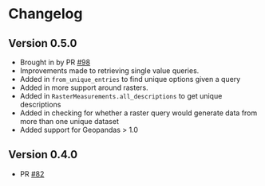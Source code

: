 # Changelog
## Version 0.5.0
* Brought in by PR [#98](https://github.com/SnowEx/snowexsql/pull/98)
* Improvements made to retrieving single value queries. 
* Added in `from_unique_entries` to find unique options given a query
* Added in more support around rasters.
* Added in `RasterMeasurements.all_descriptions` to get unique descriptions 
* Added in checking for whether a raster query would generate data from more than one unique dataset
* Added support for Geopandas > 1.0

## Version 0.4.0
* PR [#82](https://github.com/SnowEx/snowexsql/pull/82)

